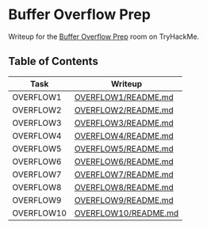 # Buffer Overflow Prep
Writeup for the [Buffer Overflow Prep](https://tryhackme.com/room/bufferoverflowprep) room on TryHackMe.
## Table of Contents
|Task|Writeup|
|---|---|
|OVERFLOW1|[OVERFLOW1/README.md](OVERFLOW1/README.md)|
|OVERFLOW2|[OVERFLOW2/README.md](OVERFLOW2/README.md)|
|OVERFLOW3|[OVERFLOW3/README.md](OVERFLOW3/README.md)|
|OVERFLOW4|[OVERFLOW4/README.md](OVERFLOW4/README.md)|
|OVERFLOW5|[OVERFLOW5/README.md](OVERFLOW5/README.md)|
|OVERFLOW6|[OVERFLOW6/README.md](OVERFLOW6/README.md)|
|OVERFLOW7|[OVERFLOW7/README.md](OVERFLOW7/README.md)|
|OVERFLOW8|[OVERFLOW8/README.md](OVERFLOW8/README.md)|
|OVERFLOW9|[OVERFLOW9/README.md](OVERFLOW9/README.md)|
|OVERFLOW10|[OVERFLOW10/README.md](OVERFLOW10/README.md)|